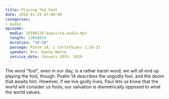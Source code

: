 ```yaml
---
title: Playing the Fool
date: 2018-01-29 07:00:00
categories:
- Audio
episode:
  media: 20180128-bayvista-audio.mp3
  length: 13010819
  duration: "39:38"
  passage: Psalm 14, 1 Corinthians 1:26-31
  speaker: Bro. Danny Nance
  service_date: January 28th, 2018
---
```

The word "fool", even in our day, is a rather harsh word; we will all end up playing the fool, though. Psalm 14 describes the ungodly fool, and the doom that awaits him. However, if we live godly lives, Paul lets us know that the world will consider us fools; our salvation is diametrically opposed to what the world values.